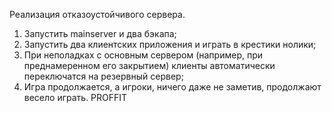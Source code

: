 Реализация отказоустойчивого сервера.
1. Запустить mainserver и два бэкапа;
2. Запустить два клиентских приложения и играть в крестики нолики;
3. При неполадках с основным сервером (например, при преднамеренном его закрытием) клиенты автоматически переключатся на резервный сервер;
4. Игра продолжается, а игроки, ничего даже не заметив, продолжают весело играть.
   PROFFIT
